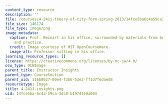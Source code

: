 ```yaml
---
content_type: resource
description: ''
file: /courses/4-241j-theory-of-city-form-spring-2013/14fce5ba6c4a59ca3dc8b1974150a004_4-241J-insights.png
file_size: 146174
file_type: image/png
image_metadata:
  caption: Prof. Beinart in his office, surrounded by materials from both teaching
    and practice.
  credit: Image courtesy of MIT OpenCourseWare.
  image-alt: Professor sitting in his office.
learning_resource_types: []
license: https://creativecommons.org/licenses/by-nc-sa/4.0/
ocw_type: OCWImage
parent_title: Instructor Insights
parent_type: CourseSection
parent_uid: 116b0027-00e4-f3b6-53e2-ff1d7f6daed8
resourcetype: Image
title: 4-241J-insights.png
uid: 14fce5ba-6c4a-59ca-3dc8-b1974150a004
---
```

